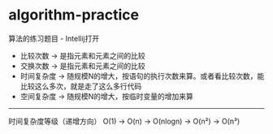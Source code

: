 # algorithm-practice
算法的练习题目 - Intellij打开

* 比较次数 → 是指元素和元素之间的比较
* 交换次数 → 是指元素和元素之间的比较
* 时间复杂度 → 随规模N的增大，按语句的执行次数来算。或者看比较次数，能比较这么多次，就是走了这么多行代码
* 空间复杂度 → 随规模N的增大，按临时变量的增加来算

-----

时间复杂度等级（递增方向）
O(1) → O(n) → O(nlogn) → O(n²) → O(n³)
